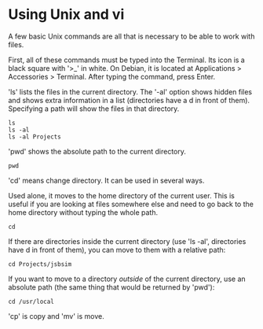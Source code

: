 # Using Unix and vi # 

A few basic Unix commands are all that is necessary to be able to work with files. 

First, all of these commands must be typed into the Terminal. Its icon is a black square with '>_' in white. On Debian, it is located at Applications > Accessories > Terminal. After typing the command, press Enter.  

'ls' lists the files in the current directory. The '-al' option shows hidden files and shows extra information in a list (directories have a d in front of them). Specifying a path will show the files in that directory.  

```console
ls
ls -al
ls -al Projects
```

'pwd' shows the absolute path to the current directory. 

```console
pwd
```

'cd' means change directory. It can be used in several ways. 

Used alone, it moves to the home directory of the current user. This is useful if you are looking at files somewhere else and need to go back to the home directory without typing the whole path. 

```console
cd
```

If there are directories inside the current directory (use 'ls -al', directories have d in front of them), you can move to them with a relative path:  

```console
cd Projects/jsbsim
```

If you want to move to a directory *outside* of the current directory, use an absolute path (the same thing that would be returned by 'pwd'): 

```console
cd /usr/local
```

'cp' is copy and 'mv' is move.
